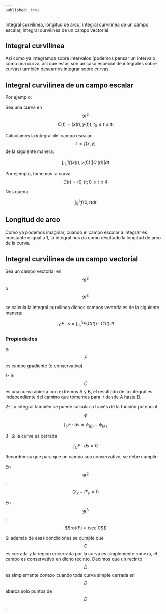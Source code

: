 ```yaml
---
published: true
---
```

Integral curvilinea, longitud de arco, integral curvilinea de un campo escalar, integral curvilinea de un campo vectorial

## Integral curvilinea

Así como ya integramos sobre intervalos (podemos pensar un intervalo como una curva, así que estas son un caso especial de integrales sobre curvas) también deseamos integrar sobre curvas.

## Integral curvilinea de un campo escalar

Por ejemplo:

Sea una curva en $$\Re^2$$ $$C(t)=(x(t), y(t)); t_{0} \le t \le t_{1}$$

Calculamos la integral del campo escalar $$z=f(x,y)$$ de la siguiente manera:

$$ \int_{t_{0}}^{t_{1}} f(x(t), y(t)) ||C'(t)|| dt $$

Por ejemplo, tomemos la curva $$C(t)=(0, t); 0 \le t \le 4$$

Nos queda

$$ \int_{0}^{4} f(0, t) dt $$

## Longitud de arco

Como ya podemos imaginar, cuando el campo escalar a integrar es constante e igual a 1, la integral nos da como resultado la longitud de arco de la curva.

## Integral curvilinea de un campo vectorial

Sea un campo vectorial en $$\Re^2$$ o $$\Re^3$$

se calcula la integral curvilinea dichos campos vectoriales de la siguiente manera:

$$ \int_C F \cdot s = \int_{t_{0}}^{t_{1}} F(C(t)) \cdot C'(t) dt $$

### Propiedades

Si $$F$$ es campo gradiente (o conservativo)

1- Si $$C$$ es una curva abierta con extremos A y B, el resultado de la integral es independiente del camino que tomemos para ir desde A hasta B.

2- La integral también se puede calcular a través de la función potencial $$\phi$$

$$\int_C F \cdot ds = \phi_{(B)} - \phi_{(A)}$$

3- Si la curva es cerrada

$$\int_C F \cdot ds = 0$$

Recordemos que para que un campo sea conservativo, se debe cumplir:

En $$\Re^2$$: $$Q'_{x} - P'_{y} = 0$$

En $$\Re^3$$: $$rot(F) = \vec 0$$

Si además de esas condiciones se cumple que $$C$$ es cerrada y la región encerrada por la curva es simplemente conexa, el campo es conservativo en dicho recinto.
Decimos que un recinto $$D$$ es simplemente conexo cuando toda curva simple cerrada en $$D$$ abarca solo puntos de $$D$$.



